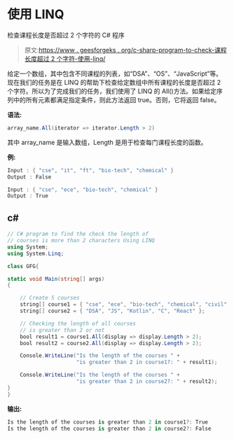 # 使用 LINQ

检查课程长度是否超过 2 个字符的 C# 程序

> 原文:[https://www . geesforgeks . org/c-sharp-program-to-check-课程长度超过 2 个字符-使用-linq/](https://www.geeksforgeeks.org/c-sharp-program-to-check-the-length-of-courses-is-more-than-2-characters-using-linq/)

给定一个数组，其中包含不同课程的列表，如“DSA”、“OS”、“JavaScript”等。现在我们的任务是在 LINQ 的帮助下检查给定数组中所有课程的长度是否超过 2 个字符。所以为了完成我们的任务，我们使用了 LINQ 的 All()方法。如果给定序列中的所有元素都满足指定条件，则此方法返回 true。否则，它将返回 false。

**语法:**

```cs
array_name.All(iterator => iterator.Length > 2)
```

其中 array_name 是输入数组，Length 是用于检查每门课程长度的函数。

**例:**

```cs
Input : { "cse", "it", "ft", "bio-tech", "chemical" }
Output : False

Input : { "cse", "ece", "bio-tech", "chemical" }
Output : True
```

## c#

```cs
// C# program to find the check the length of
// courses is more than 2 characters Using LINQ
using System;
using System.Linq;

class GFG{

static void Main(string[] args)
{

    // Create 5 courses
    string[] course1 = { "cse", "ece", "bio-tech", "chemical", "civil" };
    string[] course2 = { "DSA", "JS", "Kotlin", "C", "React" };

    // Checking the length of all courses 
    // is greater than 2 or not
    bool result1 = course1.All(display => display.Length > 2);
    bool result2 = course2.All(display => display.Length > 2);

    Console.WriteLine("Is the length of the courses " +
                      "is greater than 2 in course1?: " + result1);

    Console.WriteLine("Is the length of the courses " +
                      "is greater than 2 in course2?: " + result2);
}
}
```

**输出:**

```cs
Is the length of the courses is greater than 2 in course1?: True
Is the length of the courses is greater than 2 in course2?: False
```